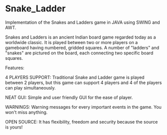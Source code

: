 # Snake_Ladder
Implementation of the Snakes and Ladders game in JAVA using SWING and AWT.

Snakes and Ladders is an ancient Indian board game regarded today as a worldwide classic. It is played between two or more players on a gameboard having numbered, gridded squares. A number of "ladders" and "snakes" are pictured on the board, each connecting two specific board squares.

Features:

4 PLAYERS SUPPORT: Traditional Snake and Ladder game is played between 2 players, but this game can support 4 players and 4 of the players can play simultaneously.

NEAT GUI: Simple and user friendly GUI for the ease of player.

WARNINGS: Warning messages for every important events in the game. You won't miss anything.

OPEN SOURCE: It has flexibility, freedom and security because the source is yours!
